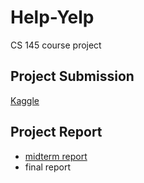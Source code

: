 # Help-Yelp
CS 145 course project

## Project Submission

[Kaggle](https://www.kaggle.com/c/yelpratingprediction/team)

## Project Report

* [midterm report](https://www.overleaf.com/1469357223nvppvyyjpxrx)
* final report
